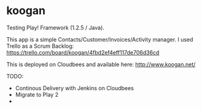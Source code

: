 koogan
======

Testing Play! Framework (1.2.5 / Java).

This app is a simple Contacts/Customer/Invoices/Activity manager.
I used Trello as a Scrum Backlog:
https://trello.com/board/koogan/4fbd2ef4eff117de706d36cd

This is deployed on Cloudbees and available here:
http://www.koogan.net/

TODO:
- Continous Delivery with Jenkins on Cloudbees
- Migrate to Play 2
- 


